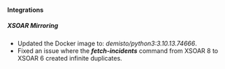
#### Integrations

##### XSOAR Mirroring

- Updated the Docker image to: *demisto/python3:3.10.13.74666*.
- Fixed an issue where the ***fetch-incidents*** command from XSOAR 8 to XSOAR 6 created infinite duplicates.